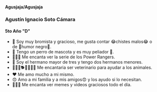 
**Agusjaja/Agusjaja** 
### Agustín Ignacio Soto Cámara
#### 5to Año "D"

- 🤡 Soy muy bromista y gracioso, me gusta contar 😂chistes malos😂 o de 🌚humor negro🌚.
- 🐶 Tengo un perro de mascota y es muy peliador 🐶.
- 🌈🤛🤺 Me encanta ver la serie de los Power Rangers.
- 👦 Soy el hermano mayor de tres y tengo dos hermanos menores.
- 🐇🐀🐄🐕🐔🐓🐠😾 Me encantaria ser veterinario para ayudar a los animales.
- ❤️ Me amo mucho a mi mismo.
- 😍 Amo a mi familia y a mis amigos😍 y los ayudo si lo necesitan.
- 🗿🤙🤡 Me encanta ver memes y videos graciosos todo el día.
